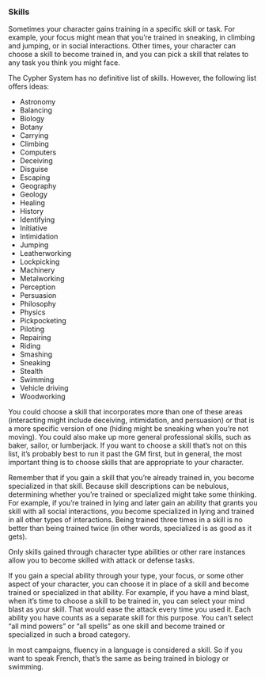 ### Skills

<!-- P, ID: 020107 -->

Sometimes your character gains training in a specific skill or task. For example, your focus might mean that you’re trained in sneaking, in climbing and jumping, or in social interactions. Other times, your character can choose a skill to become trained in, and you can pick a skill that relates to any task you think you might face.

<!-- P, ID: 020108 -->

The Cypher System has no definitive list of skills. However, the following list offers ideas:

<!-- L, ID: 020109 -->

- Astronomy
- Balancing
- Biology
- Botany
- Carrying
- Climbing
- Computers
- Deceiving
- Disguise
- Escaping
- Geography
- Geology
- Healing
- History
- Identifying
- Initiative
- Intimidation
- Jumping
- Leatherworking
- Lockpicking
- Machinery
- Metalworking
- Perception
- Persuasion
- Philosophy
- Physics
- Pickpocketing
- Piloting
- Repairing
- Riding
- Smashing
- Sneaking
- Stealth
- Swimming
- Vehicle driving
- Woodworking

<!-- /L -->

<!-- P, ID: 020182 -->

You could choose a skill that incorporates more than one of these areas (interacting might include deceiving, intimidation, and persuasion) or that is a more specific version of one (hiding might be sneaking when you’re not moving). You could also make up more general professional skills, such as baker, sailor, or lumberjack. If you want to choose a skill that’s not on this list, it’s probably best to run it past the GM first, but in general, the most important thing is to choose skills that are appropriate to your character.

<!-- P, ID: 020183 -->

Remember that if you gain a skill that you’re already trained in, you become specialized in that skill. Because skill descriptions can be nebulous, determining whether you’re trained or specialized might take some thinking. For example, if you’re trained in lying and later gain an ability that grants you skill with all social interactions, you become specialized in lying and trained in all other types of interactions. Being trained three times in a skill is no better than being trained twice (in other words, specialized is as good as it gets).

<!-- P, ID: 020184 -->

Only skills gained through character type abilities or other rare instances allow you to become skilled with attack or defense tasks.

<!-- P, ID: 020185 -->

If you gain a special ability through your type, your focus, or some other aspect of your character, you can choose it in place of a skill and become trained or specialized in that ability. For example, if you have a mind blast, when it’s time to choose a skill to be trained in, you can select your mind blast as your skill. That would ease the attack every time you used it. Each ability you have counts as a separate skill for this purpose. You can’t select “all mind powers” or “all spells” as one skill and become trained or specialized in such a broad category.

<!-- P, ID: 020186 -->

In most campaigns, fluency in a language is considered a skill. So if you want to speak French, that’s the same as being trained in biology or swimming.

